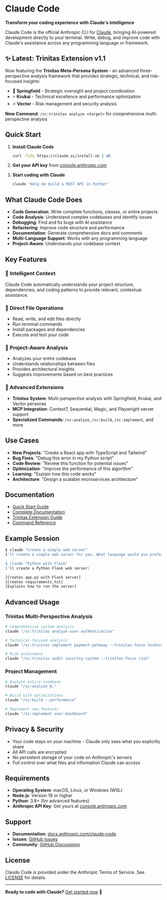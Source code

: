 # Claude Code

**Transform your coding experience with Claude's intelligence**

Claude Code is the official Anthropic CLI for [Claude](https://claude.ai), bringing AI-powered development directly to your terminal. Write, debug, and improve code with Claude's assistance across any programming language or framework.

## ✨ Latest: Trinitas Extension v1.1

Now featuring the **Trinitas Meta-Persona System** - an advanced three-perspective analysis framework that provides strategic, technical, and risk-focused insights:

- 🌸 **Springfield** - Strategic oversight and project coordination
- ⚡ **Krukai** - Technical excellence and performance optimization  
- 🔥 **Vector** - Risk management and security analysis

**New Command**: `/sc:trinitas analyze <target>` for comprehensive multi-perspective analysis

## Quick Start

1. **Install Claude Code**
   ```bash
   curl -fsSL https://claude.ai/install.sh | sh
   ```

2. **Get your API key** from [console.anthropic.com](https://console.anthropic.com)

3. **Start coding with Claude**
   ```bash
   claude "Help me build a REST API in Python"
   ```

## What Claude Code Does

- **Code Generation**: Write complete functions, classes, or entire projects
- **Code Analysis**: Understand complex codebases and identify issues
- **Debugging**: Find and fix bugs with AI assistance
- **Refactoring**: Improve code structure and performance
- **Documentation**: Generate comprehensive docs and comments
- **Multi-Language Support**: Works with any programming language
- **Project-Aware**: Understands your codebase context

## Key Features

### 🧠 Intelligent Context
Claude Code automatically understands your project structure, dependencies, and coding patterns to provide relevant, contextual assistance.

### 🔧 Direct File Operations
- Read, write, and edit files directly
- Run terminal commands
- Install packages and dependencies
- Execute and test your code

### 🎯 Project-Aware Analysis
- Analyzes your entire codebase
- Understands relationships between files
- Provides architectural insights
- Suggests improvements based on best practices

### 🚀 Advanced Extensions
- **Trinitas System**: Multi-perspective analysis with Springfield, Krukai, and Vector personas
- **MCP Integration**: Context7, Sequential, Magic, and Playwright server support
- **Specialized Commands**: `/sc:analyze`, `/sc:build`, `/sc:implement`, and more

## Use Cases

- **New Projects**: "Create a React app with TypeScript and Tailwind"
- **Bug Fixes**: "Debug this error in my Python script"
- **Code Review**: "Review this function for potential issues"
- **Optimization**: "Improve the performance of this algorithm"
- **Learning**: "Explain how this code works"
- **Architecture**: "Design a scalable microservices architecture"

## Documentation

- [Quick Start Guide](https://docs.anthropic.com/en/docs/claude-code/quickstart)
- [Complete Documentation](https://docs.anthropic.com/en/docs/claude-code)
- [Trinitas Extension Guide](SuperClaude/Extensions/Trinitas/README.md)
- [Command Reference](https://docs.anthropic.com/en/docs/claude-code/cli-reference)

## Example Session

```bash
$ claude "Create a simple web server"
I'll create a simple web server for you. What language would you prefer?

$ claude "Python with Flask"
I'll create a Python Flask web server:

[Creates app.py with Flask server]
[Creates requirements.txt]
[Explains how to run the server]
```

## Advanced Usage

### Trinitas Multi-Perspective Analysis
```bash
# Comprehensive system analysis
claude "/sc:trinitas analyze user-authentication"

# Technical-focused analysis
claude "/sc:trinitas implement payment-gateway --trinitas-focus technical"

# Risk assessment
claude "/sc:trinitas audit security-system --trinitas-focus risk"
```

### Project Management
```bash
# Analyze entire codebase
claude "/sc:analyze @."

# Build with optimizations  
claude "/sc:build --performance"

# Implement new features
claude "/sc:implement user-dashboard"
```

## Privacy & Security

- Your code stays on your machine - Claude only sees what you explicitly share
- All API calls are encrypted
- No persistent storage of your code on Anthropic's servers
- Full control over what files and information Claude can access

## Requirements

- **Operating System**: macOS, Linux, or Windows (WSL)
- **Node.js**: Version 18 or higher
- **Python**: 3.8+ (for advanced features)
- **Anthropic API Key**: Get yours at [console.anthropic.com](https://console.anthropic.com)

## Support

- **Documentation**: [docs.anthropic.com/claude-code](https://docs.anthropic.com/en/docs/claude-code)
- **Issues**: [GitHub Issues](https://github.com/anthropics/claude-code/issues)
- **Community**: [GitHub Discussions](https://github.com/anthropics/claude-code/discussions)

## License

Claude Code is provided under the Anthropic Terms of Service. See [LICENSE](LICENSE.md) for details.

---

**Ready to code with Claude?** [Get started now](https://docs.anthropic.com/en/docs/claude-code/quickstart) 🚀